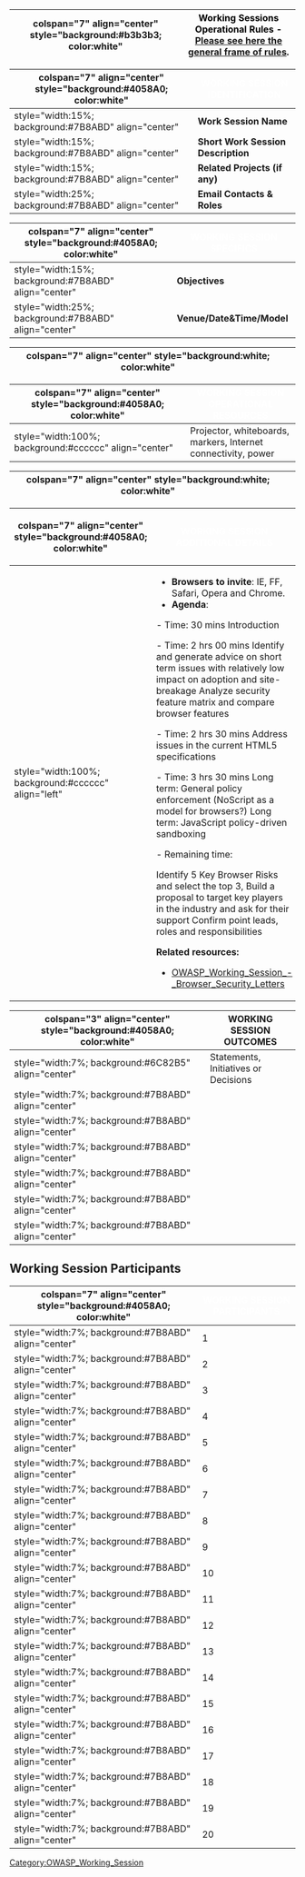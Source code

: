 | colspan="7" align="center" style="background:\#b3b3b3; color:white" | <font color="black">**Working Sessions Operational Rules** - [**Please see here the general frame of rules**](:Working_Sessions_Methodology "wikilink"). |
| ------------------------------------------------------------------- | -------------------------------------------------------------------------------------------------------------------------------------------------------- |

| colspan="7" align="center" style="background:\#4058A0; color:white" | <font color="white">**WORKING SESSION IDENTIFICATION** |
| ------------------------------------------------------------------- | ------------------------------------------------------ |
| style="width:15%; background:\#7B8ABD" align="center"               | **Work Session Name**                                  |
| style="width:15%; background:\#7B8ABD" align="center"               | **Short Work Session Description**                     |
| style="width:15%; background:\#7B8ABD" align="center"               | **Related Projects (if any)**                          |
| style="width:25%; background:\#7B8ABD" align="center"               | **Email Contacts & Roles**                             |

| colspan="7" align="center" style="background:\#4058A0; color:white" | <font color="white">**WORKING SESSION SPECIFICS** |
| ------------------------------------------------------------------- | ------------------------------------------------- |
| style="width:15%; background:\#7B8ABD" align="center"               | **Objectives**                                    |
| style="width:25%; background:\#7B8ABD" align="center"               | **Venue/Date\&Time/Model**                        |

| colspan="7" align="center" style="background:white; color:white" | <font color="black"> |
| ---------------------------------------------------------------- | -------------------- |

| colspan="7" align="center" style="background:\#4058A0; color:white" | <font color="white">**WORKING SESSION OPERATIONAL RESOURCES** |
| ------------------------------------------------------------------- | ------------------------------------------------------------- |
| style="width:100%; background:\#cccccc" align="center"              | Projector, whiteboards, markers, Internet connectivity, power |

| colspan="7" align="center" style="background:white; color:white" | <font color="black"> |
| ---------------------------------------------------------------- | -------------------- |

<table>
<thead>
<tr class="header">
<th><p>colspan="7" align="center" style="background:#4058A0; color:white"</p></th>
<th><p><font color="white"><strong>WORKING SESSION ADDITIONAL DETAILS</strong></p></th>
</tr>
</thead>
<tbody>
<tr class="odd">
<td><p>style="width:100%; background:#cccccc" align="left"</p></td>
<td><ul>
<li><strong>Browsers to invite</strong>: IE, FF, Safari, Opera and Chrome.</li>
<li><strong>Agenda</strong>:</li>
</ul>
<p>- Time: 30 mins Introduction</p>
<p>- Time: 2 hrs 00 mins Identify and generate advice on short term issues with relatively low impact on adoption and site-breakage Analyze security feature matrix and compare browser features</p>
<p>- Time: 2 hrs 30 mins Address issues in the current HTML5 specifications</p>
<p>- Time: 3 hrs 30 mins Long term: General policy enforcement (NoScript as a model for browsers?) Long term: JavaScript policy-driven sandboxing</p>
<p>- Remaining time:</p>
<p>Identify 5 Key Browser Risks and select the top 3, Build a proposal to target key players in the industry and ask for their support Confirm point leads, roles and responsibilities</p>
<p><strong>Related resources:</strong></p>
<ul>
<li><a href="OWASP_Working_Session_-_Browser_Security_Letters" title="wikilink">OWASP_Working_Session_-_Browser_Security_Letters</a></li>
</ul></td>
</tr>
</tbody>
</table>

| colspan="3" align="center" style="background:\#4058A0; color:white" | **WORKING SESSION OUTCOMES**         |
| ------------------------------------------------------------------- | ------------------------------------ |
| style="width:7%; background:\#6C82B5" align="center"                | Statements, Initiatives or Decisions |
| style="width:7%; background:\#7B8ABD" align="center"                |                                      |
| style="width:7%; background:\#7B8ABD" align="center"                |                                      |
| style="width:7%; background:\#7B8ABD" align="center"                |                                      |
| style="width:7%; background:\#7B8ABD" align="center"                |                                      |
| style="width:7%; background:\#7B8ABD" align="center"                |                                      |
| style="width:7%; background:\#7B8ABD" align="center"                |                                      |

## Working Session Participants

| colspan="7" align="center" style="background:\#4058A0; color:white" | <font color="white">**WORKING SESSION PARTICIPANTS** |
| ------------------------------------------------------------------- | ---------------------------------------------------- |
| style="width:7%; background:\#7B8ABD" align="center"                | 1                                                    |
| style="width:7%; background:\#7B8ABD" align="center"                | 2                                                    |
| style="width:7%; background:\#7B8ABD" align="center"                | 3                                                    |
| style="width:7%; background:\#7B8ABD" align="center"                | 4                                                    |
| style="width:7%; background:\#7B8ABD" align="center"                | 5                                                    |
| style="width:7%; background:\#7B8ABD" align="center"                | 6                                                    |
| style="width:7%; background:\#7B8ABD" align="center"                | 7                                                    |
| style="width:7%; background:\#7B8ABD" align="center"                | 8                                                    |
| style="width:7%; background:\#7B8ABD" align="center"                | 9                                                    |
| style="width:7%; background:\#7B8ABD" align="center"                | 10                                                   |
| style="width:7%; background:\#7B8ABD" align="center"                | 11                                                   |
| style="width:7%; background:\#7B8ABD" align="center"                | 12                                                   |
| style="width:7%; background:\#7B8ABD" align="center"                | 13                                                   |
| style="width:7%; background:\#7B8ABD" align="center"                | 14                                                   |
| style="width:7%; background:\#7B8ABD" align="center"                | 15                                                   |
| style="width:7%; background:\#7B8ABD" align="center"                | 16                                                   |
| style="width:7%; background:\#7B8ABD" align="center"                | 17                                                   |
| style="width:7%; background:\#7B8ABD" align="center"                | 18                                                   |
| style="width:7%; background:\#7B8ABD" align="center"                | 19                                                   |
| style="width:7%; background:\#7B8ABD" align="center"                | 20                                                   |

[Category:OWASP_Working_Session](Category:OWASP_Working_Session "wikilink")
